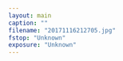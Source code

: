 ```yaml
---
layout: main
caption: ""
filename: "20171116212705.jpg"
fstop: "Unknown"
exposure: "Unknown"
---
```


